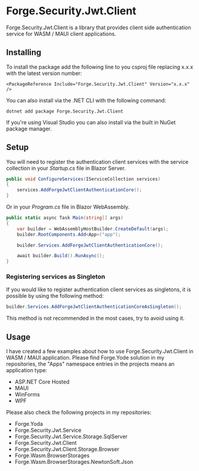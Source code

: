 # Forge.Security.Jwt.Client
Forge.Security.Jwt.Client is a library that provides client side authentication service for WASM / MAUI client applications.


## Installing

To install the package add the following line to you csproj file replacing x.x.x with the latest version number:

```
<PackageReference Include="Forge.Security.Jwt.Client" Version="x.x.x" />
```

You can also install via the .NET CLI with the following command:

```
dotnet add package Forge.Security.Jwt.Client
```

If you're using Visual Studio you can also install via the built in NuGet package manager.

## Setup

You will need to register the authentication client services with the service collection in your _Startup.cs_ file in Blazor Server.

```c#
public void ConfigureServices(IServiceCollection services)
{
    services.AddForgeJwtClientAuthenticationCore();
}
``` 

Or in your _Program.cs_ file in Blazor WebAssembly.

```c#
public static async Task Main(string[] args)
{
    var builder = WebAssemblyHostBuilder.CreateDefault(args);
    builder.RootComponents.Add<App>("app");

    builder.Services.AddForgeJwtClientAuthenticationCore();

    await builder.Build().RunAsync();
}
```

### Registering services as Singleton
If you would like to register authentication client services as singletons, it is possible by using the following method:

```csharp
builder.Services.AddForgeJwtClientAuthenticationCoreAsSingleton();
```

This method is not recommended in the most cases, try to avoid using it.

## Usage
I have created a few examples about how to use Forge.Security.Jwt.Client in WASM / MAUI application.
Please find Forge.Yode solution in my repositories, the "Apps" namespace entries in the projects means an application type:
- ASP.NET Core Hosted
- MAUI
- WinForms
- WPF


Please also check the following projects in my repositories:
- Forge.Yoda
- Forge.Security.Jwt.Service
- Forge.Security.Jwt.Service.Storage.SqlServer
- Forge.Security.Jwt.Client
- Forge.Security.Jwt.Client.Storage.Browser
- Forge.Wasm.BrowserStorages
- Forge.Wasm.BrowserStorages.NewtonSoft.Json
